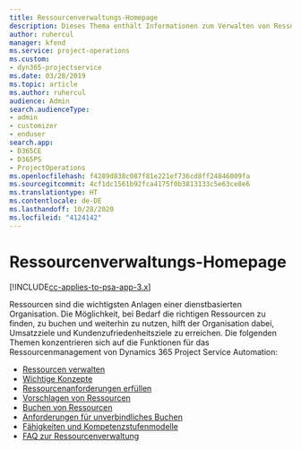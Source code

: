 ```yaml
---
title: Ressourcenverwaltungs-Homepage
description: Dieses Thema enthält Informationen zum Verwalten von Ressourcen.
author: ruhercul
manager: kfend
ms.service: project-operations
ms.custom:
- dyn365-projectservice
ms.date: 03/28/2019
ms.topic: article
ms.author: ruhercul
audience: Admin
search.audienceType:
- admin
- customizer
- enduser
search.app:
- D365CE
- D365PS
- ProjectOperations
ms.openlocfilehash: f4289d838c087f81e221ef736cd8ff24846009fa
ms.sourcegitcommit: 4cf1dc1561b92fca4175f0b3813133c5e63ce8e6
ms.translationtype: HT
ms.contentlocale: de-DE
ms.lasthandoff: 10/28/2020
ms.locfileid: "4124142"
---
```

# <a name="resource-management-home-page"></a>Ressourcenverwaltungs-Homepage

[!INCLUDE[cc-applies-to-psa-app-3.x](../includes/cc-applies-to-psa-app-3x.md)]

Ressourcen sind die wichtigsten Anlagen einer dienstbasierten Organisation. Die Möglichkeit, bei Bedarf die richtigen Ressourcen zu finden, zu buchen und weiterhin zu nutzen, hilft der Organisation dabei, Umsatzziele und Kundenzufriedenheitsziele zu erreichen. Die folgenden Themen konzentrieren sich auf die Funktionen für das Ressourcenmanagement von Dynamics 365 Project Service Automation:

- [Ressourcen verwalten](manage-resources.md)
- [Wichtige Konzepte](reports-key-concepts.md)
- [Ressourcenanforderungen erfüllen](resource-management-fulfill-requests.md)
- [Vorschlagen von Ressourcen](resource-management-propose-resources.md)
- [Buchen von Ressourcen](resource-management-book-resources-scheduleboard.md)
- [Anforderungen für unverbindliches Buchen](resource-management-softbook-requirements.md)
- [Fähigkeiten und Kompetenzstufenmodelle](resource-management-skills-proficiency.md)
- [FAQ zur Ressourcenverwaltung](resource-management-faq.md)
